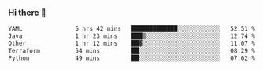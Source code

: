 ### Hi there 👋

<!--START_SECTION:waka-->

```txt
YAML               5 hrs 42 mins   █████████████░░░░░░░░░░░░   52.51 %
Java               1 hr 23 mins    ███▒░░░░░░░░░░░░░░░░░░░░░   12.74 %
Other              1 hr 12 mins    ██▓░░░░░░░░░░░░░░░░░░░░░░   11.07 %
Terraform          54 mins         ██░░░░░░░░░░░░░░░░░░░░░░░   08.29 %
Python             49 mins         ██░░░░░░░░░░░░░░░░░░░░░░░   07.62 %
```

<!--END_SECTION:waka-->

<!--
**jerry-shao/jerry-shao** is a ✨ _special_ ✨ repository because its `README.md` (this file) appears on your GitHub profile.

Here are some ideas to get you started:

- 🔭 I’m currently working on ...
- 🌱 I’m currently learning ...
- 👯 I’m looking to collaborate on ...
- 🤔 I’m looking for help with ...
- 💬 Ask me about ...
- 📫 How to reach me: ...
- 😄 Pronouns: ...
- ⚡ Fun fact: ...
-->
